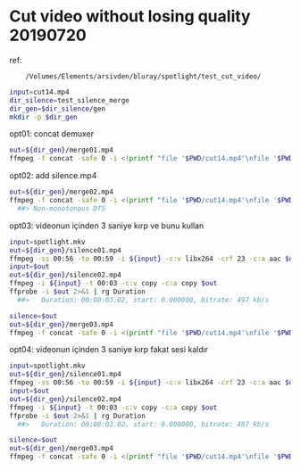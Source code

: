 
# Cut video without losing quality 20190720 

ref:

		/Volumes/Elements/arsivden/bluray/spotlight/test_cut_video/

``` bash
input=cut14.mp4
dir_silence=test_silence_merge
dir_gen=$dir_silence/gen
mkdir -p $dir_gen
``` 

opt01: concat demuxer 

``` bash
out=${dir_gen}/merge01.mp4
ffmpeg -f concat -safe 0 -i <(printf "file '$PWD/cut14.mp4'\nfile '$PWD/cut14.mp4'") -c copy $out
``` 

opt02: add silence.mp4

``` bash
out=${dir_gen}/merge02.mp4
ffmpeg -f concat -safe 0 -i <(printf "file '$PWD/cut14.mp4'\nfile '$PWD/clips/silence.mp4'") -c copy $out
  ##> Non-monotonous DTS
``` 

opt03: videonun içinden 3 saniye kırp ve bunu kullan

``` bash
input=spotlight.mkv
out=${dir_gen}/silence01.mp4
ffmpeg -ss 00:56 -to 00:59 -i ${input} -c:v libx264 -crf 23 -c:a aac $out
input=$out
out=${dir_gen}/silence02.mp4
ffmpeg -i ${input} -t 00:03 -c:v copy -c:a copy $out
ffprobe -i $out 2>&1 | rg Duration 
  ##>   Duration: 00:00:03.02, start: 0.000000, bitrate: 497 kb/s
``` 

``` bash
silence=$out
out=${dir_gen}/merge03.mp4
ffmpeg -f concat -safe 0 -i <(printf "file '$PWD/cut14.mp4'\nfile '$PWD/$silence'") -c copy $out
``` 

opt04: videonun içinden 3 saniye kırp fakat sesi kaldır

``` bash
input=spotlight.mkv
out=${dir_gen}/silence01.mp4
ffmpeg -ss 00:56 -to 00:59 -i ${input} -c:v libx264 -crf 23 -c:a aac $out
input=$out
out=${dir_gen}/silence02.mp4
ffmpeg -i ${input} -t 00:03 -c:v copy -c:a copy $out
ffprobe -i $out 2>&1 | rg Duration 
  ##>   Duration: 00:00:03.02, start: 0.000000, bitrate: 497 kb/s
``` 

``` bash
silence=$out
out=${dir_gen}/merge03.mp4
ffmpeg -f concat -safe 0 -i <(printf "file '$PWD/cut14.mp4'\nfile '$PWD/$silence'") -c copy $out
``` 


